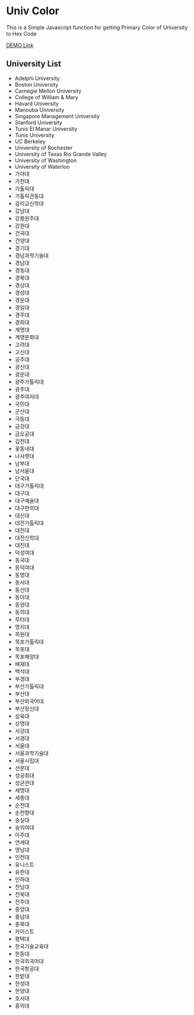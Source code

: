 ﻿# Univ Color
This is a Simple Javascript function for getting Primary Color of University to Hex Code

[DEMO Link](https://nayunhwan.github.io/UnivColor/)

## University List

* Adelphi University
* Boston University
* Carnegie Mellon University
* College of William & Mary
* Havard University
* Manouba University
* Singapore Management University
* Stanford University
* Tunis El Manar University
* Tunis University
* UC Berkeley
* University of Rochester
* University of Texas Rio Grande Valley
* University of Washington
* University of Waterloo
* 가야대
* 가천대
* 가톨릭대
* 가톨릭관동대
* 감리교신학대
* 강남대
* 강릉원주대
* 강원대
* 건국대
* 건양대
* 경기대
* 경남과학기술대
* 경남대
* 경동대
* 경북대
* 경상대
* 경성대
* 경운대
* 경일대
* 경주대
* 경희대
* 계명대
* 계명문화대
* 고려대
* 고신대
* 공주대
* 광신대
* 광운대
* 광주가톨릭대
* 광주대
* 광주여자대
* 국민대
* 군산대
* 극동대
* 금강대
* 금오공대
* 김천대
* 꽃동네대
* 나사렛대
* 남부대
* 남서울대
* 단국대
* 대구가톨릭대
* 대구대
* 대구예술대
* 대구한의대
* 대신대
* 대전가톨릭대
* 대전대
* 대전신학대
* 대진대
* 덕성여대
* 동국대
* 동덕여대
* 동명대
* 동서대
* 동신대
* 동아대
* 동양대
* 동의대
* 루터대
* 명지대
* 목원대
* 목포가톨릭대
* 목포대
* 목포해양대
* 배재대
* 백석대
* 부경대
* 부산가톨릭대
* 부산대
* 부산외국어대
* 부산장신대
* 삼육대
* 상명대
* 서강대
* 서경대
* 서울대
* 서울과학기술대
* 서울시립대
* 선문대
* 성공회대
* 성균관대
* 세명대
* 세종대
* 순천대
* 순천향대
* 숭실대
* 숭의여대
* 아주대
* 연세대
* 영남대
* 인천대
* 유니스트
* 유한대
* 인하대
* 전남대
* 전북대
* 전주대
* 중앙대
* 충남대
* 충북대
* 카이스트
* 평택대
* 한국기술교육대
* 한동대
* 한국외국어대
* 한국항공대
* 한밭대
* 한성대
* 한양대
* 호서대
* 홍익대
